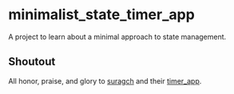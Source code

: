 # minimalist_state_timer_app

A project to learn about a minimal approach to state management.

## Shoutout

All honor, praise, and glory to [suragch](https://github.com/suragch) and their [timer_app](https://github.com/suragch/minimalist_state_management_timer_app/blob/master/README.md).